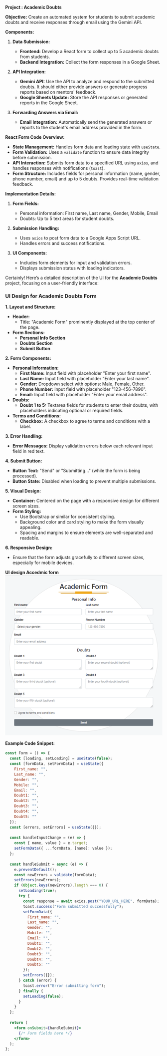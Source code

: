 **Project : Academic Doubts**

**Objective:**
Create an automated system for students to submit academic doubts and receive responses through email using the Gemini API.

**Components:**

1. **Data Submission:**
   - **Frontend:** Develop a React form to collect up to 5 academic doubts from students.
   - **Backend Integration:** Collect the form responses in a Google Sheet.

2. **API Integration:**
   - **Gemini API:** Use the API to analyze and respond to the submitted doubts. It should either provide answers or generate progress reports based on mentors' feedback.
   - **Google Sheets Update:** Store the API responses or generated reports in the Google Sheet.

3. **Forwarding Answers via Email:**
   - **Email Integration:** Automatically send the generated answers or reports to the student's email address provided in the form.

**React Form Code Overview:**

- **State Management:** Handles form data and loading state with `useState`.
- **Form Validation:** Uses a `validate` function to ensure data integrity before submission.
- **API Interaction:** Submits form data to a specified URL using `axios`, and handles responses with notifications (`toast`).
- **Form Structure:** Includes fields for personal information (name, gender, phone number, email) and up to 5 doubts. Provides real-time validation feedback.

**Implementation Details:**

1. **Form Fields:** 
   - Personal information: First name, Last name, Gender, Mobile, Email
   - Doubts: Up to 5 text areas for student doubts.

2. **Submission Handling:**
   - Uses `axios` to post form data to a Google Apps Script URL.
   - Handles errors and success notifications.

3. **UI Components:**
   - Includes form elements for input and validation errors.
   - Displays submission status with loading indicators.

Certainly! Here’s a detailed description of the UI for the **Academic Doubts** project, focusing on a user-friendly interface:

### **UI Design for Academic Doubts Form**

**1. Layout and Structure:**
   - **Header:**
     - Title: "Academic Form" prominently displayed at the top center of the page.
   - **Form Sections:**
     - **Personal Info Section**
     - **Doubts Section**
     - **Submit Button**

**2. Form Components:**
   - **Personal Information:**
     - **First Name:** Input field with placeholder "Enter your first name".
     - **Last Name:** Input field with placeholder "Enter your last name".
     - **Gender:** Dropdown select with options: Male, Female, Other.
     - **Phone Number:** Input field with placeholder "123-456-7890".
     - **Email:** Input field with placeholder "Enter your email address".
   - **Doubts:**
     - **Doubt 1 to 5:** Textarea fields for students to enter their doubts, with placeholders indicating optional or required fields.
   - **Terms and Conditions:**
     - **Checkbox:** A checkbox to agree to terms and conditions with a label.

**3. Error Handling:**
   - **Error Messages:** Display validation errors below each relevant input field in red text.

**4. Submit Button:**
   - **Button Text:** "Send" or "Submitting..." (while the form is being processed).
   - **Button State:** Disabled when loading to prevent multiple submissions.

**5. Visual Design:**
   - **Container:** Centered on the page with a responsive design for different screen sizes.
   - **Form Styling:** 
     - Use Bootstrap or similar for consistent styling.
     - Background color and card styling to make the form visually appealing.
     - Spacing and margins to ensure elements are well-separated and readable.

**6. Responsive Design:**
   - Ensure that the form adjusts gracefully to different screen sizes, especially for mobile devices.

**UI design Accedmic form**
![UI design Accedmic form](./src/Image/Academic%20Doubts%20Form.png)

**Example Code Snippet:**

```jsx
const Form = () => {
  const [loading, setLoading] = useState(false);
  const [formData, setFormData] = useState({
    First_name: "",
    Last_name: "",
    Gender: "",
    Mobile: "",
    Email: "",
    Doubt1: "",
    Doubt2: "",
    Doubt3: "",
    Doubt4: "",
    Doubt5: ""
  });
  const [errors, setErrors] = useState({});

  const handleInputChange = (e) => {
    const { name, value } = e.target;
    setFormData({ ...formData, [name]: value });
  };

  const handleSubmit = async (e) => {
    e.preventDefault();
    const newErrors = validate(formData);
    setErrors(newErrors);
    if (Object.keys(newErrors).length === 0) {
      setLoading(true);
      try {
        const response = await axios.post("YOUR_URL_HERE", formData);
        toast.success("Form submitted successfully");
        setFormData({
          First_name: "",
          Last_name: "",
          Gender: "",
          Mobile: "",
          Email: "",
          Doubt1: "",
          Doubt2: "",
          Doubt3: "",
          Doubt4: "",
          Doubt5: ""
        });
        setErrors({});
      } catch (error) {
        toast.error("Error submitting form");
      } finally {
        setLoading(false);
      }
    }
  };

  return (
    <form onSubmit={handleSubmit}>
      {/* Form fields here */}
    </form>
  );
};
```